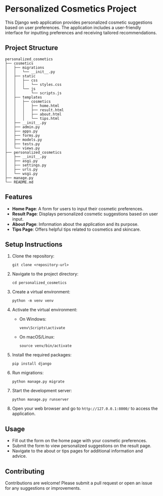 # Personalized Cosmetics Project

This Django web application provides personalized cosmetic suggestions based on user preferences. The application includes a user-friendly interface for inputting preferences and receiving tailored recommendations.

## Project Structure

```
personalized_cosmetics
├── cosmetics
│   ├── migrations
│   │   └── __init__.py
│   ├── static
│   │   ├── css
│   │   │   └── styles.css
│   │   └── js
│   │       └── scripts.js
│   ├── templates
│   │   ├── cosmetics
│   │   │   ├── home.html
│   │   │   ├── result.html
│   │   │   ├── about.html
│   │   │   └── tips.html
│   ├── __init__.py
│   ├── admin.py
│   ├── apps.py
│   ├── forms.py
│   ├── models.py
│   ├── tests.py
│   └── views.py
├── personalized_cosmetics
│   ├── __init__.py
│   ├── asgi.py
│   ├── settings.py
│   ├── urls.py
│   └── wsgi.py
├── manage.py
└── README.md
```

## Features

- **Home Page**: A form for users to input their cosmetic preferences.
- **Result Page**: Displays personalized cosmetic suggestions based on user input.
- **About Page**: Information about the application and its purpose.
- **Tips Page**: Offers helpful tips related to cosmetics and skincare.

## Setup Instructions

1. Clone the repository:
   ```
   git clone <repository-url>
   ```

2. Navigate to the project directory:
   ```
   cd personalized_cosmetics
   ```

3. Create a virtual environment:
   ```
   python -m venv venv
   ```

4. Activate the virtual environment:
   - On Windows:
     ```
     venv\Scripts\activate
     ```
   - On macOS/Linux:
     ```
     source venv/bin/activate
     ```

5. Install the required packages:
   ```
   pip install django
   ```

6. Run migrations:
   ```
   python manage.py migrate
   ```

7. Start the development server:
   ```
   python manage.py runserver
   ```

8. Open your web browser and go to `http://127.0.0.1:8000/` to access the application.

## Usage

- Fill out the form on the home page with your cosmetic preferences.
- Submit the form to view personalized suggestions on the result page.
- Navigate to the about or tips pages for additional information and advice.

## Contributing

Contributions are welcome! Please submit a pull request or open an issue for any suggestions or improvements.